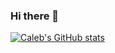 ### Hi there 👋
<!-- 
![Caleb's's github stats](https://github-readme-stats.vercel.app/api?username=calebruhm)
 -->
 [![Caleb's GitHub stats](https://github-readme-stats.vercel.app/api?username=calebruhm)](https://github.com/anuraghazra/github-readme-stats)

<!--
**CalebRuhm/CalebRuhm** is a ✨ _special_ ✨ repository because its `README.md` (this file) appears on your GitHub profile.

Here are some ideas to get you started:

- 🔭 I’m currently working on ...
- 🌱 I’m currently learning ...
- 👯 I’m looking to collaborate on ...
- 🤔 I’m looking for help with ...
- 💬 Ask me about ...
- 📫 How to reach me: ...
- 😄 Pronouns: ...
- ⚡ Fun fact: ...
-->
